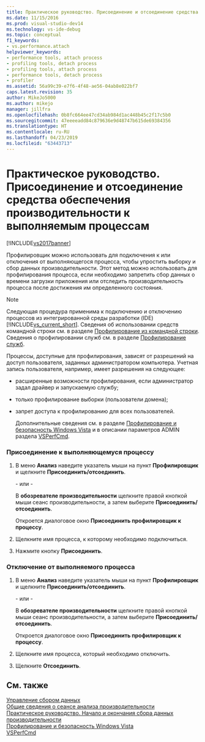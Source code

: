 ```yaml
---
title: Практическое руководство. Присоединение и отсоединение средства обеспечения производительности к выполняемым процессам | Документация Майкрософт
ms.date: 11/15/2016
ms.prod: visual-studio-dev14
ms.technology: vs-ide-debug
ms.topic: conceptual
f1_keywords:
- vs.performance.attach
helpviewer_keywords:
- performance tools, attach process
- profiling tools, detach process
- profiling tools, attach process
- performance tools, detach process
- profiler
ms.assetid: 56a99c39-e7f6-4f48-ae56-04ab8e022bf7
caps.latest.revision: 35
author: MikeJo5000
ms.author: mikejo
manager: jillfra
ms.openlocfilehash: 0b8fc664ee47cd34ab984d1ac448b45c2f17c5b0
ms.sourcegitcommit: 47eeeeadd84c879636e9d48747b615de69384356
ms.translationtype: HT
ms.contentlocale: ru-RU
ms.lasthandoff: 04/23/2019
ms.locfileid: "63443713"
---
```

# <a name="how-to-attach-and-detach-performance-tools-to-running-processes"></a>Практическое руководство. Присоединение и отсоединение средства обеспечения производительности к выполняемым процессам
[!INCLUDE[vs2017banner](../includes/vs2017banner.md)]

Профилировщик можно использовать для подключения к или отключения от выполняющегося процесса, чтобы упростить выборку и сбор данных производительности. Этот метод можно использовать для профилирования процесса, если необходимо запретить сбор данных о времени загрузки приложения или отследить производительность процесса после достижения им определенного состояния.  
  
> [!NOTE]
> Следующая процедура применима к подключению и отключению процессов из интегрированной среды разработки (IDE) [!INCLUDE[vs_current_short](../includes/vs-current-short-md.md)]. Сведения об использовании средств командной строки см. в разделе [Профилирование из командной строки](../profiling/using-the-profiling-tools-from-the-command-line.md). Сведения о профилировании служб см. в разделе [Профилирование служб](../profiling/command-line-profiling-of-services.md).  
  
 Процессы, доступные для профилирования, зависят от разрешений на доступ пользователя, заданных администратором компьютера. Учетная запись пользователя, например, имеет разрешения на следующее:  
  
- расширенные возможности профилирования, если администратор задал драйвер и запускаемую службу;  
  
- только профилирование выборки (пользователи домена);  
  
- запрет доступа к профилированию для всех пользователей.  
  
  Дополнительные сведения см. в разделе [Профилирование и безопасность Windows Vista](../profiling/profiling-and-windows-vista-security.md) и в описании параметров ADMIN раздела [VSPerfCmd](../profiling/vsperfcmd.md).  
  
### <a name="to-attach-to-a-running-process"></a>Присоединение к выполняющемуся процессу  
  
1. В меню **Анализ** наведите указатель мыши на пункт **Профилировщик** и щелкните **Присоединить/отсоединить**.  
  
     \- или -  
  
     В **обозревателе производительности** щелкните правой кнопкой мыши сеанс производительности, а затем выберите **Присоединить/отсоединить**.  
  
     Откроется диалоговое окно **Присоединить профилировщик к процессу**.  
  
2. Щелкните имя процесса, к которому необходимо подключиться.  
  
3. Нажмите кнопку **Присоединить**.  
  
### <a name="to-detach-from-a-running-process"></a>Отключение от выполняемого процесса  
  
1. В меню **Анализ** наведите указатель мыши на пункт **Профилировщик** и щелкните **Присоединить/отсоединить**.  
  
     \- или -  
  
     В **обозревателе производительности** щелкните правой кнопкой мыши сеанс производительности, а затем выберите **Присоединить/отсоединить**.  
  
     Откроется диалоговое окно **Присоединить профилировщик к процессу**.  
  
2. Щелкните имя процесса, который необходимо отключить.  
  
3. Щелкните **Отсоединить**.  
  
## <a name="see-also"></a>См. также  
 [Управление сбором данных](../profiling/controlling-data-collection.md)   
 [Общие сведения о сеансе анализа производительности](../profiling/performance-session-overview.md)   
 [Практическое руководство. Начало и окончания сбора данных производительности](../profiling/how-to-start-and-end-performance-data-collection.md)   
 [Профилирование и безопасность Windows Vista](../profiling/profiling-and-windows-vista-security.md)   
 [VSPerfCmd](../profiling/vsperfcmd.md)
